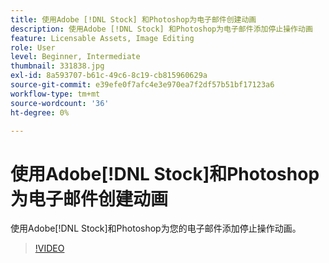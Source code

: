 ```yaml
---
title: 使用Adobe [!DNL Stock] 和Photoshop为电子邮件创建动画
description: 使用Adobe [!DNL Stock] 和Photoshop为电子邮件添加停止操作动画
feature: Licensable Assets, Image Editing
role: User
level: Beginner, Intermediate
thumbnail: 331838.jpg
exl-id: 8a593707-b61c-49c6-8c19-cb815960629a
source-git-commit: e39efe0f7afc4e3e970ea7f2df57b51bf17123a6
workflow-type: tm+mt
source-wordcount: '36'
ht-degree: 0%

---
```


# 使用Adobe[!DNL Stock]和Photoshop为电子邮件创建动画

使用Adobe[!DNL Stock]和Photoshop为您的电子邮件添加停止操作动画。

>[!VIDEO](https://video.tv.adobe.com/v/331838?hidetitle=true)

